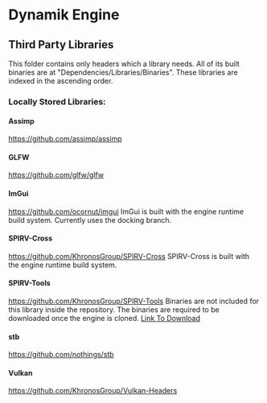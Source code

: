 # Dynamik Engine
## Third Party Libraries
This folder contains only headers which a library needs. All of its built binaries are at 
"Dependencies/Libraries/Binaries".
These libraries are indexed in the ascending order.

### Locally Stored Libraries:
#### Assimp
https://github.com/assimp/assimp

#### GLFW
https://github.com/glfw/glfw

#### ImGui
https://github.com/ocornut/imgui
ImGui is built with the engine runtime build system. Currently uses the docking branch.

#### SPIRV-Cross
https://github.com/KhronosGroup/SPIRV-Cross
SPIRV-Cross is built with the engine runtime build system.

#### SPIRV-Tools
https://github.com/KhronosGroup/SPIRV-Tools
Binaries are not included for this library inside the repository. The binaries are required to be downloaded
once the engine is cloned.
[Link To Download](https://github.com/KhronosGroup/SPIRV-Tools/releases/tag/master-tot)

#### stb
https://github.com/nothings/stb

#### Vulkan
https://github.com/KhronosGroup/Vulkan-Headers
